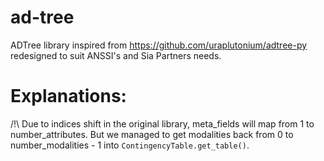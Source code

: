 # ad-tree

ADTree library inspired from https://github.com/uraplutonium/adtree-py redesigned to suit ANSSI's and Sia Partners needs.


# Explanations:

/!\ Due to indices shift in the original library, meta_fields will map from 1 to number_attributes. But we managed
to get modalities back from 0 to number_modalities - 1 into `ContingencyTable.get_table()`. 
 